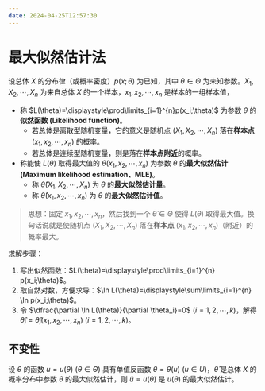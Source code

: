 ```yaml
---
date: 2024-04-25T12:57:30
---
```


# 最大似然估计法

设总体 $X$ 的分布律（或概率密度）$p(x;\theta)$ 为已知，其中 $\theta \in \Theta$ 为未知参数。$X_1,X_2,\cdots,X_n$ 为来自总体 $X$ 的一个样本，$x_1,x_2,\cdots,x_n$ 是样本的一组样本值，

- 称 $L(\theta)=\displaystyle\prod\limits_{i=1}^{n}p(x_i;\theta)$ 为参数 $\theta$ 的**似然函数 (Likelihood function)**。
    - 若总体是离散型随机变量，它的意义是随机点 $(X_1,X_2,\cdots,X_n)$ 落在**样本点** $(x_1,x_2,\cdots,x_n)$ 的概率。
    - 若总体是连续型随机变量，则是落在**样本点附近**的概率。
- 称能使 $L(\theta)$ 取得最大值的 $\hat{\theta}(x_1,x_2,\cdots,x_n)$ 为参数 $\theta$ 的**最大似然估计 (Maximum likelihood estimation、MLE)**。
    - 称 $\hat{\theta}(X_1,X_2,\cdots,X_n)$ 为 $\theta$ 的**最大似然估计量**。
    - 称 $\hat{\theta}(x_1,x_2,\cdots,x_n)$ 为 $\theta$ 的**最大似然估计值**。

> 思想：固定 $x_1,x_2,\cdots,x_n$，然后找到一个 $\hat{\theta} \in \Theta$ 使得 $L(\theta)$ 取得最大值。换句话说就是使随机点 $(X_1,X_2,\cdots,X_n)$ 落在**样本点** $(x_1,x_2,\cdots,x_n)$（附近）的概率最大。

求解步骤：

1. 写出似然函数：$L(\theta)=\displaystyle\prod\limits_{i=1}^{n} p(x_i;\theta)$。
2. 取自然对数，方便求导：$\ln L(\theta)=\displaystyle\sum\limits_{i=1}^{n} \ln p(x_i;\theta)$。
3. 令 $\dfrac{\partial \ln L(\theta)}{\partial \theta_i}=0$ ($i=1,2,\cdots,k$)，解得 $\hat{\theta}_i=\hat{\theta}_i(x_1,x_2,\cdots,x_n)$ ($i=1,2,\cdots,k$)。

## 不变性

设 $\theta$ 的函数 $u=u(\theta)$ ($\theta \in \Theta$) 具有单值反函数 $\theta=\theta(u)$ ($u \in U$)，$\hat{\theta}$ 是总体 $X$ 的概率分布中参数 $\theta$ 的最大似然估计，则 $\hat{u}=u(\hat{\theta})$ 是 $u(\theta)$ 的最大似然估计。
